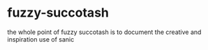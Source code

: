 # fuzzy-succotash
the whole point of fuzzy succotash is to document the creative and inspiration use of sanic
